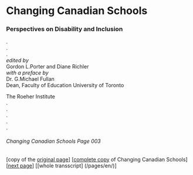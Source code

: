 # Changing Canadian Schools
### Perspectives on Disability and Inclusion
.  
.  
.  
*edited by*  
Gordon L.Porter and Diane Richler  
*with a preface by*  
Dr. G.Michael Fullan  
Dean, Faculty of Education
University of Toronto

The Roeher Institute  
.  
.  
.  
.  
.  
###### Changing Canadian Schools Page 003

[copy of the [original page](/copies-from-original/CCS003.png)]
[[complete copy](/copies-from-original/BestCopy_Changing_Canadian_Schools_Perspectives_on_Disability_and_Inclusion.pdf) of Changing Canadian Schools]
[[next page](Changing_Canadian_Schools-004)]
[[whole transscript] (/pages/en/)]
